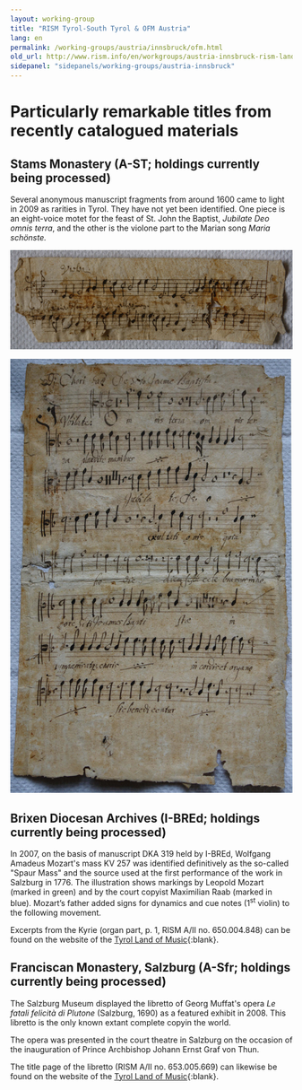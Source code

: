 ```yaml
---
layout: working-group
title: "RISM Tyrol-South Tyrol & OFM Austria"
lang: en
permalink: /working-groups/austria/innsbruck/ofm.html
old_url: http://www.rism.info/en/workgroups/austria-innsbruck-rism-landesleitung-tirol-suedtirol-ofm-austria/home/newsarchiv/remarkable-titles.html
sidepanel: "sidepanels/working-groups/austria-innsbruck"
---
```


# Particularly remarkable titles from recently catalogued materials

## Stams Monastery (A-ST; holdings currently being processed)

Several anonymous manuscript fragments from around 1600 came to light in 2009 as rarities in Tyrol. They have not yet been identified. One piece is an eight-voice motet for the feast of St. John the Baptist, _Jubilate Deo omnis terra_, and the other is the violone part to the Marian song _Maria schönste._

 ![](/resources-old-website/workgroups-images/csm_MariaSchoenste_no2133_2a08ca062a.jpg)

 ![](/resources-old-website/workgroups-images/csm_JubilateDeo_no2131_d07c8a5c2c.jpg)

## Brixen Diocesan Archives (I-BREd; holdings currently being processed)

In 2007, on the basis of manuscript DKA 319 held by I-BREd, Wolfgang Amadeus Mozart's mass KV 257 was identified definitively as the so-called "Spaur Mass" and the source used at the first performance of the work in Salzburg in 1776. The illustration shows markings by Leopold Mozart (marked in green) and by the court copyist Maximilian Raab (marked in blue). Mozart’s father added signs for dynamics and cue notes (1<sup><span lang="en-GB">st</span></sup> violin) to the following movement.

Excerpts from the Kyrie (organ part, p. 1, RISM A/II no. 650.004.848) can be found on the website of the [Tyrol Land of Music](https://forschung.musikland-tirol.at/content/kv257/){:blank}.

## Franciscan Monastery, Salzburg (A-Sfr; holdings currently being processed)

The Salzburg Museum displayed the libretto of Georg Muffat's opera _Le fatali felicità di Plutone_ (Salzburg, 1690) as a featured exhibit in 2008. This libretto is the only known extant complete copyin the world.

The opera was presented in the court theatre in Salzburg on the occasion of the inauguration of Prince Archbishop Johann Ernst Graf von Thun.

The title page of the libretto (RISM A/II no. 653.005.669) can likewise be found on the website of the [Tyrol Land of Music](https://forschung.musikland-tirol.at/content/aktuellearbeitsprojekte/){:blank}.
